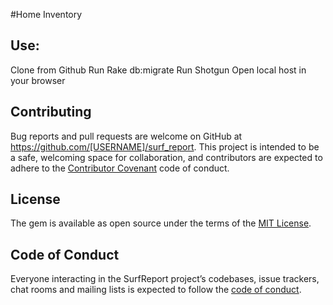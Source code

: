 #Home Inventory

## Use:

Clone from Github
Run Rake db:migrate
Run Shotgun
Open local host in your browser

## Contributing

Bug reports and pull requests are welcome on GitHub at https://github.com/[USERNAME]/surf_report. This project is intended to be a safe, welcoming space for collaboration, and contributors are expected to adhere to the [Contributor Covenant](http://contributor-covenant.org) code of conduct.

## License

The gem is available as open source under the terms of the [MIT License](http://opensource.org/licenses/MIT).

## Code of Conduct

Everyone interacting in the SurfReport project’s codebases, issue trackers, chat rooms and mailing lists is expected to follow the [code of conduct](https://github.com/[USERNAME]/surf_report/blob/master/CODE_OF_CONDUCT.md).
